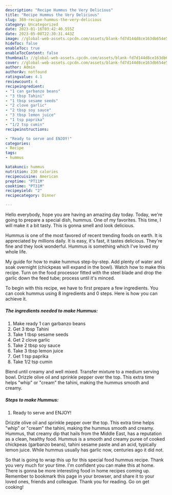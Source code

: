 ```yaml
---
description: "Recipe Hummus the Very Delicious"
title: "Recipe Hummus the Very Delicious"
slug: 369-recipe-hummus-the-very-delicious
category: Uncategorized
date: 2023-01-16T03:42:40.555Z
date: 2023-05-08T22:30:31.443Z
image: //global-web-assets.cpcdn.com/assets/blank-fd7d144d8ce163db654e5a02c40b08a2775adb7897d16e4062681dc7e1b2800f.png
hideToc: false
enableToc: true
enableTocContent: false
thumbnail: //global-web-assets.cpcdn.com/assets/blank-fd7d144d8ce163db654e5a02c40b08a2775adb7897d16e4062681dc7e1b2800f.png
cover: //global-web-assets.cpcdn.com/assets/blank-fd7d144d8ce163db654e5a02c40b08a2775adb7897d16e4062681dc7e1b2800f.png
author: Admin
authorAv: notfound
ratingvalue: 4.1
reviewcount: 4
recipeingredient:
- "1 can garbanzo beans"
- "3 tbsp Tahini"
- "1 tbsp sesame seeds"
- "2 clove garlic"
- "2 tbsp soy sauce"
- "3 tbsp lemon juice"
- "1 tsp paprika"
- "1/2 tsp cumin"
recipeinstructions:

- "Ready to serve and ENJOY!"
categories:
- Recipe
tags:
- hummus

katakunci: hummus 
nutrition: 230 calories
recipecuisine: American
preptime: "PT11M"
cooktime: "PT31M"
recipeyield: "2"
recipecategory: Dinner

---
```



Hello everybody, hope you are having an amazing day today. Today, we're going to prepare a special dish, hummus. One of my favorites. This time, I will make it a bit tasty. This is gonna smell and look delicious.

Hummus is one of the most favored of recent trending foods on earth. It is appreciated by millions daily. It is easy, it's fast, it tastes delicious. They're fine and they look wonderful. Hummus is something which I've loved my whole life.

My guide for how to make hummus step-by-step. Add plenty of water and soak overnight (chickpeas will expand in the bowl). Watch how to make this recipe. Turn on the food processor fitted with the steel blade and drop the garlic down the feed tube; process until it&#39;s minced.


To begin with this recipe, we have to first prepare a few ingredients. You can cook hummus using 8 ingredients and 0 steps. Here is how you can achieve it.

<!--inarticleads1-->

##### The ingredients needed to make Hummus:

1. Make ready 1 can garbanzo beans
1. Get 3 tbsp Tahini
1. Take 1 tbsp sesame seeds
1. Get 2 clove garlic
1. Take 2 tbsp soy sauce
1. Take 3 tbsp lemon juice
1. Get 1 tsp paprika
1. Take 1/2 tsp cumin


Blend until creamy and well mixed. Transfer mixture to a medium serving bowl. Drizzle olive oil and sprinkle pepper over the top. This extra time helps &#34;whip&#34; or &#34;cream&#34; the tahini, making the hummus smooth and creamy. 

<!--inarticleads2-->

##### Steps to make Hummus:


1. Ready to serve and ENJOY!

Drizzle olive oil and sprinkle pepper over the top. This extra time helps &#34;whip&#34; or &#34;cream&#34; the tahini, making the hummus smooth and creamy. Hummus, that creamy dip that hails from the Middle East, has a reputation as a clean, healthy food. Hummus is a smooth and creamy puree of cooked chickpeas (garbanzo beans), tahini sesame paste and an acid, typically lemon juice. While hummus usually has garlic now, centuries ago it did not. 

So that is going to wrap this up for this special food hummus recipe. Thank you very much for your time. I'm confident you can make this at home. There is gonna be more interesting food in home recipes coming up. Remember to bookmark this page in your browser, and share it to your loved ones, friends and colleague. Thank you for reading. Go on get cooking!
